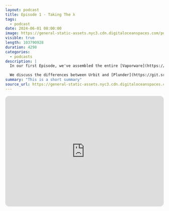 ```yaml
---
layout: podcast
title: Episode 1 - Taking The λ
tags:
  - podcast
date: 2024-06-01 08:00:00
image: https://general-static-assets.nyc3.cdn.digitaloceanspaces.com/podcasts/epside-1.jpg
visible: true
length: 103790928
duration: 4298
categories:
  - podcasts
description: |
  In our first Episode, we've assembled the entire [Vaporware](https://vaporware.network/) team (all four of us) to chat about our Chief Architect Jack Ek's talk "PLAN: Purely Functional Programming With Batteries Included" which he recently gave at [Lambda Conference](https://www.lambdaconf.us/), the site where [Urbit](https://urbit.org/) founder Curtis Yarvin first presented the technical specifications for Urbit/[Nock](https://developers.urbit.org/reference/nock/definition) back in 2016.

  We discuss the differences between Urbit and [Plunder](https://git.sr.ht/~plan/plunder), what makes Vaporware a Nock heresy and what's coming next. With [Chase Van Etten](https://x.com/harden_hardys), [Vinney Cavallo](https://x.com/vinneycavallo), [Jack Ek](https://x.com/wereness) and host [Daniel Keller](https://x.com/DnlKlr).
summary: "This is a short summary"
source_url: https://general-static-assets.nyc3.cdn.digitaloceanspaces.com/podcasts/episode-1_taking-the-lambda.mp3
---
```


<iframe style="border-radius:12px" src="https://open.spotify.com/embed/episode/3kitS38moDgCpB2L030Lub?utm_source=generator&theme=0" width="100%" height="352" frameBorder="0" allowfullscreen="" allow="autoplay; clipboard-write; encrypted-media; fullscreen; picture-in-picture" loading="lazy"></iframe>
